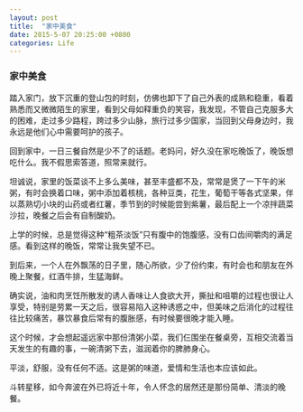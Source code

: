 ```yaml
---
layout: post
title:  "家中美食"
date: 2015-5-07 20:25:00 +0800
categories: Life
---
```




### 家中美食



踏入家门，放下沉重的登山包的时刻，仿佛也卸下了自己外表的成熟和稳重，看着熟悉而又微微陌生的家里，看到父母如释重负的笑容，我发现，不管自己克服多大的困难，走过多少路程，跨过多少山脉，旅行过多少国家，当回到父母身边时，我永远是他们心中需要呵护的孩子。



回到家中，一日三餐自然是少不了的话题。老妈问，好久没在家吃晚饭了，晚饭想吃什么。我不假思索答道，照常来就行。



坦诚说，家里的饭菜谈不上多么美味，甚至丰盛都不及，常常是煲了一下午的米粥，有时会换着口味，粥中添加着核桃，各种豆类，花生，葡萄干等各式坚果，伴以蒸熟切小块的山药或者红薯，季节到的时候能尝到紫薯，最后配上一个凉拌蔬菜沙拉，晚餐之后会有自制酸奶。



上学的时候，总是觉得这种“粗茶淡饭”只有腹中的饱腹感，没有口齿间嚼肉的满足感。看到这样的晚饭，常常让我失望不已。



到后来，一个人在外飘荡的日子里，随心所欲，少了份约束，有时会也和朋友在外晚上聚餐，红酒牛排，生猛海鲜。



确实说，油和肉烹饪所散发的诱人香味让人食欲大开，撕扯和咀嚼的过程也很让人享受，特别是劳累一天之后，很容易陷入这种诱惑之中，但美味之后消化的过程往往比较痛苦，暴饮暴食后常有的腹胀感，有时候要很晚才能入睡。



这个时候，才会想起遥远家中那份清粥小菜，我们仨围坐在餐桌旁，互相交流着当天发生的有趣的事，一碗清粥下去，滋润着你的脾肺身心。



平淡，舒服，没有任何不适。这是粥的味道，爱情和生活也本应该如此。



斗转星移，如今奔波在外已将近十年，令人怀念的居然还是那份简单、清淡的晚餐。